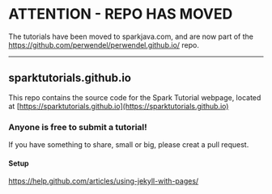 # ATTENTION - REPO HAS MOVED

The tutorials have been moved to sparkjava.com, and are now part of the https://github.com/perwendel/perwendel.github.io/ repo.

---

## sparktutorials.github.io
This repo contains the source code for the Spark Tutorial webpage, located at [https://sparktutorials.github.io](https://sparktutorials.github.io)

### Anyone is free to submit a tutorial!
If you have something to share, small or big, please creat a pull request.

#### Setup
https://help.github.com/articles/using-jekyll-with-pages/
